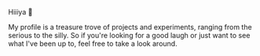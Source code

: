 Hiiiya 👋

My profile is a treasure trove of projects and experiments, ranging from the serious to the silly. So if you're looking for a good laugh or just want to see what I've been up to, feel free to take a look around.
